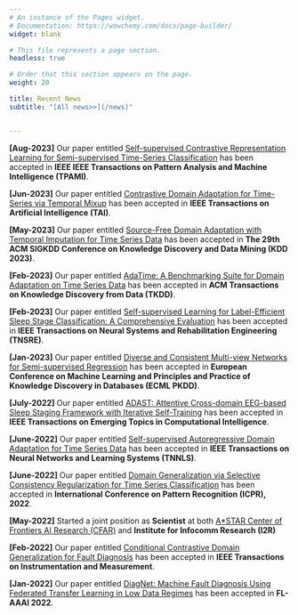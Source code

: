 ```yaml
---
# An instance of the Pages widget.
# Documentation: https://wowchemy.com/docs/page-builder/
widget: blank

# This file represents a page section.
headless: true

# Order that this section appears on the page.
weight: 20

title: Recent News
subtitle: "[All news>>](/news)"


---
```

**[Aug-2023]** Our paper entitled [Self-supervised Contrastive Representation Learning for Semi-supervised Time-Series Classification](https://arxiv.org/abs/2208.06616) has been accepted in **IEEE IEEE Transactions on Pattern Analysis and Machine Intelligence (TPAMI)**.


**[Jun-2023]** Our paper entitled [Contrastive Domain Adaptation for Time-Series via Temporal Mixup](https://arxiv.org/abs/2212.01555) has been accepted in **IEEE Transactions on Artificial Intelligence (TAI)**.


**[May-2023]** Our paper entitled [Source-Free Domain Adaptation with Temporal Imputation for
Time Series Data](https://dl.acm.org/doi/abs/10.1145/3580305.3599507) has been accepted in **The 29th ACM SIGKDD Conference on Knowledge Discovery and Data Mining (KDD 2023)**.


**[Feb-2023]** Our paper entitled [AdaTime: A Benchmarking Suite for Domain Adaptation on Time Series Data](https://arxiv.org/abs/2203.08321) has been accepted in **ACM Transactions on Knowledge Discovery from Data (TKDD)**.

**[Feb-2023]** Our paper entitled [Self-supervised Learning for Label-Efficient Sleep Stage Classification: A Comprehensive Evaluation](https://ieeexplore.ieee.org.remotexs.ntu.edu.sg/document/10044720) has been accepted in **IEEE Transactions on Neural Systems and Rehabilitation Engineering (TNSRE)**.

**[Jan-2023]** Our paper entitled [Diverse and Consistent Multi-view Networks for Semi-supervised Regression](https://link.springer.com/article/10.1007/s10994-023-06305-0) has been accepted in **European Conference on Machine Learning and Principles and Practice of Knowledge Discovery in Databases (ECML PKDD)**.

**[July-2022]** Our paper entitled [ADAST: Attentive Cross-domain EEG-based Sleep Staging Framework with Iterative Self-Training](https://arxiv.org/abs/2107.04470) has been accepted in **IEEE Transactions on Emerging Topics in Computational Intelligence**.


**[June-2022]** Our paper entitled [Self-supervised Autoregressive Domain Adaptation for Time Series Data](https://arxiv.org/abs/2111.14834) has been accepted in **IEEE Transactions on Neural Networks and Learning Systems (TNNLS)**.

**[June-2022]** Our paper entitled [Domain Generalization via Selective Consistency Regularization for Time Series Classification](https://arxiv.org/abs/2111.14834) has been accepted in **International Conference on Pattern Recognition (ICPR), 2022**.

**[May-2022]** Started a joint position as **Scientist** at both [A\*STAR Center of Frontiers AI Research (CFAR)](a-star.edu.sg/cfar) and **Institute for Infocomm Research (I2R)** 


**[Feb-2022]** Our paper entitled [Conditional Contrastive Domain Generalization for Fault Diagnosis](/publication/CCDG/) has been accepted in **IEEE Transactions on Instrumentation and Measurement**.

**[Jan-2022]** Our paper entitled [DiagNet: Machine Fault Diagnosis Using Federated Transfer Learning in Low Data Regimes](https://federated-learning.org/fl-aaai-2022/) has been accepted in **FL-AAAI 2022**.
